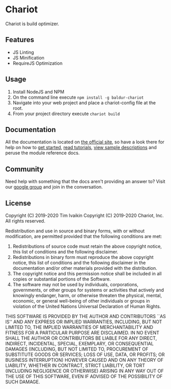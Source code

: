 # Chariot

Chariot is build optimizer.

## Features

- JS Linting
- JS Minification
- RequireJS Optimization

## Usage

1. Install NodeJS and NPM
2. On the command line execute `npm install -g baldur-chariot`
3. Navigate into your web project and place a chariot-config file at the root.
4. From your project directory execute `chariot build`

## Documentation

All the documentation is located on [the official site](http://durandaljs.com/), so have a look there for help on how to [get started](http://durandaljs.com/pages/get-started/), [read tutorials](http://durandaljs.com/pages/docs/), [view sample descriptions](http://durandaljs.com/documentation/Understanding-the-Samples/) and peruse the module reference docs.

## Community

Need help with something that the docs aren't providing an answer to?
Visit our [google group](https://groups.google.com/forum/?fromgroups#!forum/durandaljs) and join in the conversation.

## License

Copyright (C) 2019-2020 Tim Ivaikin
Copyright (C) 2019-2020 Chariot, Inc.
All rights reserved.

Redistribution and use in source and binary forms, with or without
modification, are permitted provided that the following conditions
are met:

1. Redistributions of source code must retain the above copyright
   notice, this list of conditions and the following disclaimer.
2. Redistributions in binary form must reproduce the above copyright
   notice, this list of conditions and the following disclaimer in the
   documentation and/or other materials provided with the distribution.
3. The copyright notice and this permission notice shall be included in all copies or substantial portions of the Software.
4. The software may not be used by individuals, corporations, governments, or other groups for systems or activities that actively and knowingly endanger, harm, or otherwise threaten the physical, mental, economic, or general well-being of other individuals or groups in violation of the United Nations Universal Declaration of Human Rights.

THIS SOFTWARE IS PROVIDED BY THE AUTHOR AND CONTRIBUTORS ``AS IS'' AND
ANY EXPRESS OR IMPLIED WARRANTIES, INCLUDING, BUT NOT LIMITED TO, THE
IMPLIED WARRANTIES OF MERCHANTABILITY AND FITNESS FOR A PARTICULAR PURPOSE
ARE DISCLAIMED. IN NO EVENT SHALL THE AUTHOR OR CONTRIBUTORS BE LIABLE
FOR ANY DIRECT, INDIRECT, INCIDENTAL, SPECIAL, EXEMPLARY, OR CONSEQUENTIAL
DAMAGES (INCLUDING, BUT NOT LIMITED TO, PROCUREMENT OF SUBSTITUTE GOODS
OR SERVICES; LOSS OF USE, DATA, OR PROFITS; OR BUSINESS INTERRUPTION)
HOWEVER CAUSED AND ON ANY THEORY OF LIABILITY, WHETHER IN CONTRACT, STRICT
LIABILITY, OR TORT (INCLUDING NEGLIGENCE OR OTHERWISE) ARISING IN ANY WAY
OUT OF THE USE OF THIS SOFTWARE, EVEN IF ADVISED OF THE POSSIBILITY OF
SUCH DAMAGE.
